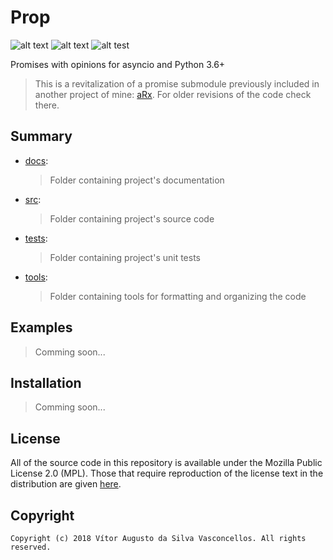 # Prop

![alt text](https://img.shields.io/badge/HeavenVolkoff/prop-black.svg?style=for-the-badge&logo=github "Project Badge")
![alt text](https://img.shields.io/github/tag/HeavenVolkoff/prop.svg?label=version&style=for-the-badge "Version Badge")
![alt test](https://img.shields.io/github/license/HeavenVolkoff/prop.svg?style=for-the-badge "License Badge")

Promises with opinions for asyncio and Python 3.6+

> This is a revitalization of a promise submodule previously included in another project of mine: [aRx](https://github.com/HeavenVolkoff/aRx). For older revisions of the code check there.

## Summary

+ [docs](./docs):
    > Folder containing project's documentation
+ [src](./src):
    > Folder containing project's source code
+ [tests](./tests):
    > Folder containing project's unit tests
+ [tools](./tools):
    > Folder containing tools for formatting and organizing the code

## Examples

> Comming soon...

## Installation

> Comming soon...

## License

All of the source code in this repository is available under the Mozilla Public License 2.0 (MPL).
Those that require reproduction of the license text in the distribution are given [here](./LICENSE.md).

## Copyright

    Copyright (c) 2018 Vítor Augusto da Silva Vasconcellos. All rights reserved.
